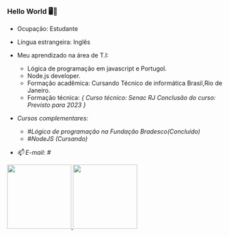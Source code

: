 ###                               Hello World 🖥📱
- Ocupação: Estudante 
- Língua estrangeira: Inglês
- Meu aprendizado na área de T.I:
 
  - Lógica de programação em javascript e Portugol.
  - Node.js developer.
  - Formação acadêmica: Cursando Técnico de informática Brasil,Rio de Janeiro.
  - Formação técnica: <Em processo>
          {
           Curso técnico: Senac RJ
           Conclusão do curso: Previsto para 2023 
          }
- Cursos complementares: 
   - #Lógica de programação na Fundação Bradesco(Concluído) 
   - #NodeJS (Cursando)

- 📫 E-mail: #
<div>
<div align="left">
  <a href="https://github.com/yuri1709">
  <img height="150em" src="https://github-readme-stats.vercel.app/api?username=yuri1709&show_icons=true&theme=algolia&include_all_commits=true&count_private=true"/>   
  <img height="150em" src="https://github-readme-stats.vercel.app/api/top-langs/?username=yuri1709&layout=compact&langs_count=7&theme=algolia"/>
 </div>
 </div>
  
 


